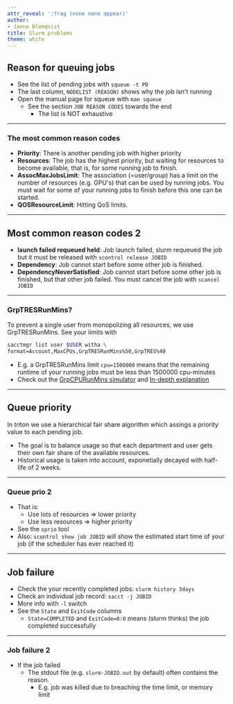 ```yaml
---
attr_reveal: ':frag (none none appear)'
author:
- Janne Blomqvist
title: Slurm problems
theme: white
---
```



## Reason for queuing jobs

-   See the list of pending jobs with `squeue -t PD`
-   The last column, `NODELIST (REASON)` shows why the job isn't running
-   Open the manual page for squeue with `man squeue`
    -   See the section `JOB REASON CODES` towards the end
        -   The list is NOT exhaustive

---

### The most common reason codes

-   **Priority**: There is another pending job with higher priority
-   **Resources**: The job has the highest priority, but waiting for
    resources to become available, that is, for some running job to
    finish.
-   **AssocMaxJobsLimit**: The association (=user/group) has a limit on
    the number of resources (e.g. GPU's) that can be used by running
    jobs. You must wait for some of your running jobs to finish before
    this one can be started.
-   **QOSResourceLimit**: Hitting QoS limits.

---

## Most common reason codes 2

-   **launch failed requeued held**: Job launch failed, slurm requeued
    the job but it must be released with `scontrol release JOBID`
-   **Dependency**: Job cannot start before some other job is finished.
-   **DependencyNeverSatisfied**: Job cannot start before some other job
    is finished, but that other job failed. You must cancel the job with
    `scancel JOBID`

---

### GrpTRESRunMins?

To prevent a single user from monopolizing all resources, we use
GrpTRESRunMins. See your limits with 

```bash
sacctmgr list user $USER witha \
format=Account,MaxCPUs,GrpTRESRunMins%50,GrpTRES%40
```

-   E.g. a GrpTRESRunMins limit `cpu=1500000` means that the remaining
    runtime of your running jobs must be less than 1500000 cpu-minutes
-   Check out the [GrpCPURunMins
    simulator](https://marylou.byu.edu/simulation/grpcpurunmins.php) and
    [In-depth
    explanation](http://tech.ryancox.net/2014/04/scheduler-limit-remaining-cputime-per.html)

---

## Queue priority

In triton we use a hierarchical fair share algorithm which assings a
priority value to each pending job.

-   The goal is to balance usage so that each department and user gets
    their own fair share of the available resources.
-   Historical usage is taken into account, exponetially decayed with
    half-life of 2 weeks.
    
---

### Queue prio 2

-   That is:
    -   Use lots of resources =&gt; lower priority
    -   Use less resources =&gt; higher priority
-   See the `sprio` tool
- Also: `scontrol show job JOBID` will show the estimated start time
  of your job (if the scheduler has ever reached it)

---

## Job failure

-   Check the your recently completed jobs: `slurm history 3days`
-   Check an individual job record: `sacct -j JOBID`
-   More info with `-l` switch
-   See the `State` and `ExitCode` columns
    -   `State=COMPLETED` and `ExitCode=0:0` means (slurm thinks) the
        job completed successfully

---

### Job failure 2

-   If the job failed
    -   The stdout file (e.g. `slurm-JOBID.out` by default) often
        contains the reason.
        -   E.g. job was killed due to breaching the time limit, or
            memory limit

